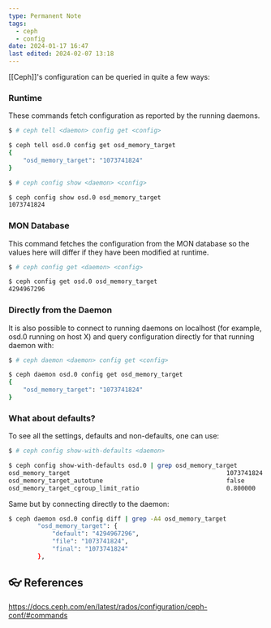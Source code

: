 ```yaml
---
type: Permanent Note
tags:
  - ceph
  - config
date: 2024-01-17 16:47
last edited: 2024-02-07 13:18
---
```

[[Ceph]]'s configuration can be queried in quite a few ways:
### Runtime

These commands fetch configuration as reported by the running daemons.

```bash
$ # ceph tell <daemon> config get <config>

$ ceph tell osd.0 config get osd_memory_target
{
    "osd_memory_target": "1073741824"
}

$ # ceph config show <daemon> <config>

$ ceph config show osd.0 osd_memory_target
1073741824
```

### MON Database

This command fetches the configuration from the MON database so the values here will differ if they have been modified at runtime.

```bash
$ # ceph config get <daemon> <config>

$ ceph config get osd.0 osd_memory_target
4294967296
```

### Directly from the Daemon 

It is also possible to connect to running daemons on localhost (for example, osd.0 running on host X) and query configuration directly for that running daemon with:
 
```bash
$ # ceph daemon <daemon> config get <config>

$ ceph daemon osd.0 config get osd_memory_target
{
    "osd_memory_target": "1073741824"
}
```

### What about defaults?

To see all the settings, defaults and non-defaults, one can use:

```bash
$ # ceph config show-with-defaults <daemon> 

$ ceph config show-with-defaults osd.0 | grep osd_memory_target
osd_memory_target                                           1073741824                                                                                                                                                                                                                                                               file                        
osd_memory_target_autotune                                  false                                                                                                                                                                                                                                                                    default                     
osd_memory_target_cgroup_limit_ratio                        0.800000                                                                                                                                                                                                                                                                 default 
```

Same but by connecting directly to the daemon:

```bash
$ ceph daemon osd.0 config diff | grep -A4 osd_memory_target
        "osd_memory_target": {
            "default": "4294967296",
            "file": "1073741824",
            "final": "1073741824"
        },
```
## 👓 References

https://docs.ceph.com/en/latest/rados/configuration/ceph-conf/#commands
